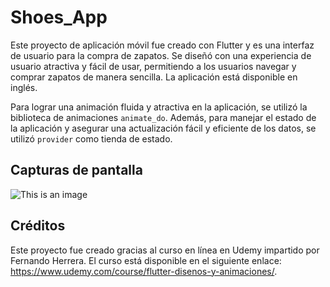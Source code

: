 # Shoes_App

Este proyecto de aplicación móvil fue creado con Flutter y es una interfaz de usuario para la compra de zapatos. Se diseñó con una experiencia de usuario atractiva y fácil de usar, permitiendo a los usuarios navegar y comprar zapatos de manera sencilla. La aplicación está disponible en inglés.

Para lograr una animación fluida y atractiva en la aplicación, se utilizó la biblioteca de animaciones `animate_do`. Además, para manejar el estado de la aplicación y asegurar una actualización fácil y eficiente de los datos, se utilizó `provider` como tienda de estado.

## Capturas de pantalla

![This is an image](https://myoctocat.com/assets/images/base-octocat.svg)

## Créditos

Este proyecto fue creado gracias al curso en línea en Udemy impartido por Fernando Herrera. El curso está disponible en el siguiente enlace: https://www.udemy.com/course/flutter-disenos-y-animaciones/.
